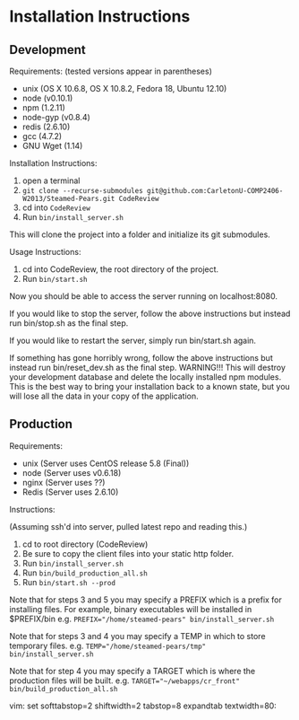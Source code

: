 Installation Instructions
=========================

Development
-----------

Requirements:
(tested versions appear in parentheses)

* unix (OS X 10.6.8, OS X 10.8.2, Fedora 18, Ubuntu 12.10)
* node (v0.10.1)
* npm (1.2.11)
* node-gyp (v0.8.4)
* redis (2.6.10)
* gcc (4.7.2)
* GNU Wget (1.14)


Installation Instructions:

1. open a terminal
2. `git clone --recurse-submodules git@github.com:CarletonU-COMP2406-W2013/Steamed-Pears.git CodeReview`
3. cd into `CodeReview`
4. Run `bin/install_server.sh`

This will clone the project into a folder and initialize its git submodules.


Usage Instructions:

1. cd into CodeReview, the root directory of the project.
2. Run `bin/start.sh` 

Now you should be able to access the server running on localhost:8080.

If you would like to stop the server, follow the above instructions
but instead run bin/stop.sh as the final step.

If you would like to restart the server, simply run bin/start.sh again.

If something has gone horribly wrong, follow the above instructions
but instead run bin/reset_dev.sh as the final step.  WARNING!!!  This
will destroy your development database and delete the locally
installed npm modules.  This is the best way to bring your
installation back to a known state, but you will lose all the data in
your copy of the application.


Production
----------

Requirements:

* unix (Server uses CentOS release 5.8 (Final))
* node (Server uses v0.6.18)
* nginx (Server uses ??)
* Redis (Server uses 2.6.10)


Instructions:

(Assuming ssh'd into server, pulled latest repo and reading this.)

1. cd to root directory (CodeReview)
2. Be sure to copy the client files into your static http folder.
3. Run `bin/install_server.sh`
4. Run `bin/build_production_all.sh`
5. Run `bin/start.sh --prod`

Note that for steps 3 and 5 you may specify a PREFIX which is a prefix
for installing files.  For example, binary executables will be
installed in $PREFIX/bin
  e.g.  `PREFIX="/home/steamed-pears" bin/install_server.sh`

Note that for steps 3 and 4 you may specify a TEMP in which to store
temporary files.
  e.g.  `TEMP="/home/steamed-pears/tmp" bin/install_server.sh`

Note that for step 4 you may specify a TARGET which is where the
production files will be built.
  e.g.  `TARGET="~/webapps/cr_front" bin/build_production_all.sh`

vim: set softtabstop=2 shiftwidth=2 tabstop=8 expandtab textwidth=80:
